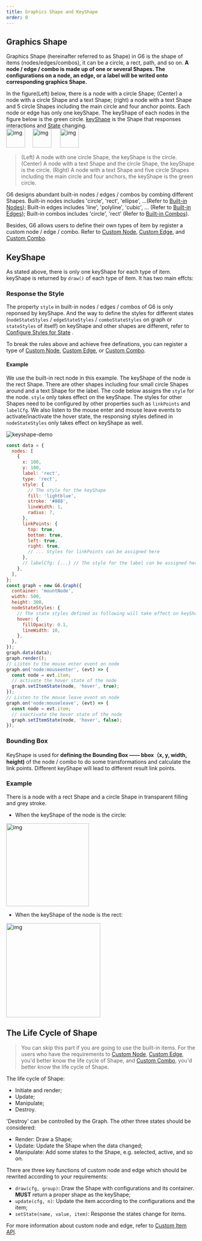 ```yaml
---
title: Graphics Shape and KeyShape
order: 0
---
```


## Graphics Shape

Graphics Shape (hereinafter referred to as Shape) in G6 is the shape of items (nodes/edges/combos), it can be a circle, a rect, path, and so on. **A node / edge / combo is made up of one or several Shapes. The configurations on a node, an edge, or a label will be writed onto corresponding graphics Shape.**

In the figure(Left) below, there is a node with a circle Shape; (Center) a node with a circle Shape and a text Shape; (right) a node with a text Shape and 5 circle Shapes including the main circle and four anchor points. Each node or edge has only one keyShape. The keyShape of each nodes in the figure below is the green circle. [keyShape](#keyshape) is the Shape that responses interactions and [State](/en/docs/manual/middle/states/state) changing. <br /><img src='https://gw.alipayobjects.com/mdn/rms_f8c6a0/afts/img/A*OcaaTIIu_4cAAAAAAAAAAABkARQnAQ' width=50 alt='img'/>     <img src='https://gw.alipayobjects.com/mdn/rms_f8c6a0/afts/img/A*r5M0Sowd1R8AAAAAAAAAAABkARQnAQ' width=50 alt='img'/>      <img src='https://gw.alipayobjects.com/mdn/rms_f8c6a0/afts/img/A*pHoETad75CIAAAAAAAAAAABkARQnAQ' width=50 alt='img'/>

> (Left) A node with one circle Shape, the keyShape is the circle. (Center) A node with a text Shape and the circle Shape, the keyShape is the circle. (Right) A node with a text Shape and five circle Shapes including the main circle and four anchors, the keyShape is the green circle.

G6 designs abundant built-in nodes / edges / combos by combing different Shapes. Built-in nodes includes 'circle', 'rect', 'ellipse', ...(Refer to [Built-in Nodes](/en/docs/manual/middle/elements/nodes/defaultNode)); Built-in edges includes 'line', 'polyline', 'cubic', ... (Refer to [Built-in Edges](/en/docs/manual/middle/elements/edges/defaultEdge)); Built-in combos includes 'circle', 'rect' (Refer to [Built-in Combos](/en/docs/manual/middle/elements/combos/defaultCombo)).

Besides, G6 allows users to define their own types of item by register a custom node / edge / combo. Refer to [Custom Node](/en/docs/manual/advanced/custom-node), [Custom Edge](/en/docs/manual/advanced/custom-edge), and [Custom Combo](/en/docs/manual/advanced/custom-combo).

## KeyShape

As stated above, there is only one keyShape for each type of item. keyShape is returned by `draw()` of each type of item. It has two main effcts:

### Response the Style

The property `style` in built-in nodes / edges / combos of G6 is only reponsed by keyShape. And the way to define the styles for different states (`nodeStateStyles` / `edgeStateStyles` / `comboStateStyles` on graph or `stateStyles` of itself) on keyShape and other shapes are different, refer to [Configure Styles for State](/en/docs/manual/middle/states/state#configure-styles-for-state) .

To break the rules above and achieve free definations, you can register a type of [Custom Node](/en/docs/manual/advanced/custom-node), [Custom Edge](/en/docs/manual/advanced/custom-edge), or [Custom Combo](/en/docs/manual/advanced/custom-combo).

#### Example

We use the built-in rect node in this example. The keyShape of the node is the rect Shape. There are other shapes including four small circle Shapes around and a text Shape for the label. The code below assigns the `style` for the node. `style` only takes effect on the keyShape. The styles for other Shapes need to be configured by other properties such as `linkPoints` and `labelCfg`. We also listen to the mouse enter and mouse leave events to activate/inactivate the hover state, the responsing styles defined in `nodeStateStyles` only takes effect on keyShape as well.

<img src='https://gw.alipayobjects.com/mdn/rms_f8c6a0/afts/img/A*wWckTbi910IAAAAAAAAAAABkARQnAQ' alt='keyshape-demo' with='50'/>

```javascript
const data = {
  nodes: [
    {
      x: 100,
      y: 100,
      label: 'rect',
      type: 'rect',
      style: {
        // The style for the keyShape
        fill: 'lightblue',
        stroke: '#888',
        lineWidth: 1,
        radius: 7,
      },
      linkPoints: {
        top: true,
        bottom: true,
        left: true,
        right: true,
        // ... Styles for linkPoints can be assigned here
      },
      // labelCfg: {...} // The style for the label con be assigned here
    },
  ],
};
const graph = new G6.Graph({
  container: 'mountNode',
  width: 500,
  height: 300,
  nodeStateStyles: {
    // The state styles defined as following will take effect on keyShape only. To define state styles on other shapes, refer to the link Configure Styles for State above
    hover: {
      fillOpacity: 0.1,
      lineWidth: 10,
    },
  },
});
graph.data(data);
graph.render();
// Listen to the mouse enter event on node
graph.on('node:mouseenter', (evt) => {
  const node = evt.item;
  // activate the hover state of the node
  graph.setItemState(node, 'hover', true);
});
// Listen to the mouse leave event on node
graph.on('node:mouseleave', (evt) => {
  const node = evt.item;
  // inactivate the hover state of the node
  graph.setItemState(node, 'hover', false);
});
```

### Bounding Box

KeyShape is used for **defining the Bounding Box —— bbox（x, y, width, height)** of the node / combo to do some transformations and calculate the link points. Different keyShape will lead to different result link points.

### Example 

There is a node with a rect Shape and a circle Shape in transparent filling and grey stroke.

- When the keyShape of the node is the circle:

<img src='https://gw.alipayobjects.com/mdn/rms_f8c6a0/afts/img/A*CY7cSaMs4U0AAAAAAAAAAABkARQnAQ' width=220 alt='img'/>

- When the keyShape of the node is the rect:

<img src='https://gw.alipayobjects.com/mdn/rms_f8c6a0/afts/img/A*upWTQLTvxGEAAAAAAAAAAABkARQnAQ' width=250 alt='img'/>

## The Life Cycle of Shape

> You can skip this part if you are going to use the built-in items. For the users who have the requirements to [Custom Node](/en/docs/manual/advanced/custom-node), [Custom Edge](/en/docs/manual/advanced/custom-edge), you'd better know the life cycle of Shape, and [Custom Combo](/en/docs/manual/advanced/custom-combo), you'd better know the life cycle of Shape.

The life cycle of Shape:

- Initiate and render;
- Update;
- Manipulate;
- Destroy.

'Destroy' can be controlled by the Graph. The other three states should be considered:

- Render: Draw a Shape;
- Update: Update the Shape when the data changed;
- Manipulate: Add some states to the Shape, e.g. selected, active, and so on.

There are three key functions of custom node and edge which should be rewrited according to your requirements:

- `draw(cfg, group)`: Draw the Shape with configurations and its container. **MUST** return a proper shape as the keyShape;
- `update(cfg, n)`: Update the item according to the configurations and the item;
- `setState(name, value, item)`: Response the states change for items.

For more information about custom node and edge, refer to [Custom Item API](/en/docs/api/CustomItem).
